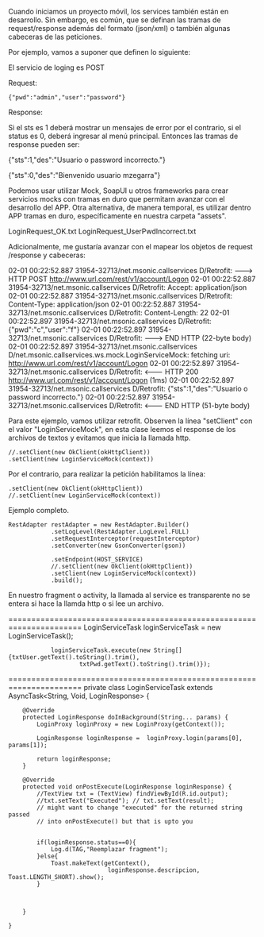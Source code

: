 
Cuando iniciamos un proyecto móvil, los services también están en desarrollo. Sin embargo, es común, que se definan las tramas de request/response además del formato (json/xml) o también algunas cabeceras de las peticiones.

Por ejemplo, vamos a suponer que definen lo siguiente:

El servicio de loging es POST

Request:
```
{"pwd":"admin","user":"password"}
```
Response:

Si el sts es 1 deberá mostrar un mensajes de error por el contrario, si el status es 0, deberá ingresar al menú principal. Entonces las tramas de response pueden ser:


{"sts":1,"des":"Usuario o password incorrecto."}

{"sts":0,"des":"Bienvenido usuario mzegarra"}

Podemos usar utilizar Mock, SoapUI u otros frameworks para crear servicios mocks con tramas en duro que permitarn avanzar con el desarrollo del APP. Otra alternativa, de manera temporal, es utilizar dentro APP tramas en duro, específicamente en nuestra carpeta "assets".

LoginRequest_OK.txt
LoginRequest_UserPwdIncorrect.txt

Adicionalmente, me gustaría avanzar con el mapear los objetos de request /response y cabeceras:

02-01 00:22:52.887 31954-32713/net.msonic.callservices D/Retrofit: ---> HTTP POST http://www.url.com/rest/v1/account/Logon
02-01 00:22:52.887 31954-32713/net.msonic.callservices D/Retrofit: Accept: application/json
02-01 00:22:52.887 31954-32713/net.msonic.callservices D/Retrofit: Content-Type: application/json
02-01 00:22:52.887 31954-32713/net.msonic.callservices D/Retrofit: Content-Length: 22
02-01 00:22:52.897 31954-32713/net.msonic.callservices D/Retrofit: {"pwd":"c","user":"f"}
02-01 00:22:52.897 31954-32713/net.msonic.callservices D/Retrofit: ---> END HTTP (22-byte body)
02-01 00:22:52.897 31954-32713/net.msonic.callservices D/net.msonic.callservices.ws.mock.LoginServiceMock: fetching uri: http://www.url.com/rest/v1/account/Logon
02-01 00:22:52.897 31954-32713/net.msonic.callservices D/Retrofit: <--- HTTP 200 http://www.url.com/rest/v1/account/Logon (1ms)
02-01 00:22:52.897 31954-32713/net.msonic.callservices D/Retrofit: ﻿{"sts":1,"des":"Usuario o password incorrecto."}
02-01 00:22:52.897 31954-32713/net.msonic.callservices D/Retrofit: <--- END HTTP (51-byte body)

Para este ejemplo, vamos utilizar retrofit. Observen la línea "setClient" con el valor "LoginServiceMock", en esta clase leemos el response de los archivos de textos y evitamos que inicia la llamada http. 
	
	//.setClient(new OkClient(okHttpClient))
    .setClient(new LoginServiceMock(context))


Por el contrario, para realizar la petición habilitamos la línea:

	.setClient(new OkClient(okHttpClient))
    //.setClient(new LoginServiceMock(context))


Ejemplo completo.

    RestAdapter restAdapter = new RestAdapter.Builder()
                .setLogLevel(RestAdapter.LogLevel.FULL)
                .setRequestInterceptor(requestInterceptor)
                .setConverter(new GsonConverter(gson))

                .setEndpoint(HOST_SERVICE)
                //.setClient(new OkClient(okHttpClient))
                .setClient(new LoginServiceMock(context))
                .build();

En nuestro fragment o activity, la llamada al service es transparente no se entera si hace la llamda http o si lee un archivo.


======================================================================
 LoginServiceTask loginServiceTask = new LoginServiceTask();

                loginServiceTask.execute(new String[]{txtUser.getText().toString().trim(),
                        txtPwd.getText().toString().trim()});


======================================================================
    private class LoginServiceTask extends AsyncTask<String, Void, LoginResponse> {


        @Override
        protected LoginResponse doInBackground(String... params) {
            LoginProxy loginProxy = new LoginProxy(getContext());

            LoginResponse loginResponse =  loginProxy.login(params[0], params[1]);

            return loginResponse;
        }

        @Override
        protected void onPostExecute(LoginResponse loginResponse) {
            //TextView txt = (TextView) findViewById(R.id.output);
            //txt.setText("Executed"); // txt.setText(result);
            // might want to change "executed" for the returned string passed
            // into onPostExecute() but that is upto you


            if(loginResponse.status==0){
                Log.d(TAG,"Reemplazar fragment");
            }else{
                Toast.makeText(getContext(),
                                loginResponse.descripcion, Toast.LENGTH_SHORT).show();
            }



        }

    }
